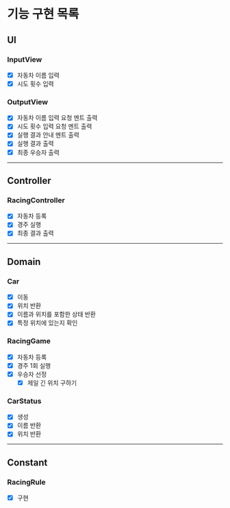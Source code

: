 # 기능 구현 목록

## UI
### InputView
- [x] 자동차 이름 입력
- [x] 시도 횟수 입력

### OutputView
- [x] 자동차 이름 입력 요청 멘트 출력
- [x] 시도 횟수 입력 요청 멘트 출력
- [x] 실행 결과 안내 멘트 출력
- [x] 실행 결과 출력
- [x] 최종 우승자 출력 
---

## Controller
### RacingController
- [x] 자동차 등록
- [x] 경주 실행
- [x] 최종 결과 출력
---

## Domain
### Car
- [x] 이동
- [x] 위치 반환
- [x] 이름과 위치를 포함한 상태 반환
- [x] 특정 위치에 있는지 확인

### RacingGame
- [x] 자동차 등록
- [x] 경주 1회 실행
- [x] 우승자 선정
  - [x] 제일 긴 위치 구하기

### CarStatus
- [x] 생성
- [x] 이름 반환
- [x] 위치 반환
---

## Constant
### RacingRule
- [x] 구현